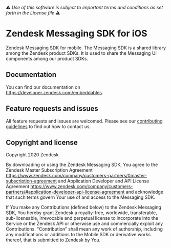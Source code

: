 :warning: *Use of this software is subject to important terms and conditions as set forth in the License file* :warning:

# Zendesk Messaging SDK for iOS

Zendesk Messaging SDK for mobile. The Messaging SDK is a shared library among the Zendesk product SDKs. It is used to share the Messaging UI components among our product SDKs.

## Documentation

You can find our documentation on https://developer.zendesk.com/embeddables.

## Feature requests and issues

All feature requests and issues are welcomed. Please see our [contributing guidelines](./CONTRIBUTING.md) to find out how to contact us.

## Copyright and license

Copyright 2020 Zendesk

By downloading or using the Zendesk Messaging SDK, You agree to the Zendesk Master
Subscription Agreement https://www.zendesk.com/company/customers-partners/#master-subscription-agreement and Application Developer and API License
Agreement https://www.zendesk.com/company/customers-partners/#application-developer-api-license-agreement and
acknowledge that such terms govern Your use of and access to the Messaging SDK.

If You make any Contributions (defined below) to the Zendesk Messaging SDK, 
You hereby grant Zendesk a royalty-free, worldwide, transferable, sub-licensable, 
irrevocable and perpetual license to incorporate into the Service or the Zendesk API 
or otherwise use and commercially exploit any Contributions. “Contribution” shall mean 
any work of authorship, including any modifications or additions to the Mobile SDK 
or derivative works thereof, that is submitted to Zendesk by You.